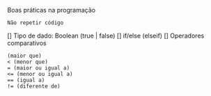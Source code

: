 Boas práticas na programação

    Não repetir código

[] Tipo de dado: Boolean (true | false)
[] if/else (elseif)
[] Operadores comparativos

    (maior que)
    < (menor que)
    = (maior ou igual a)
    <= (menor ou igual a)
    == (igual a)
    != (diferente de)

